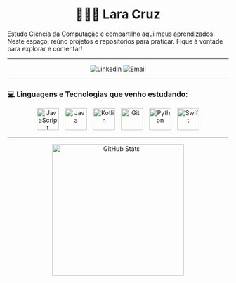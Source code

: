 <h1 align="center">👩🏻‍💻 Lara Cruz</h1>

Estudo Ciência da Computação e compartilho aqui meus aprendizados.
Neste espaço, reúno projetos e repositórios para praticar.
Fique à vontade para explorar e comentar!

---
<p align="center">
  <a href="https://br.linkedin.com/?mcid=6821526239111716925&src=go-pa&trk=sem-ga_campid.12619604099_asid.149519181115_crid.725790844702_kw.linkedin_d.c_tid.kwd-148086543_n.g_mt.e_geo.9197548&cid=&gclsrc=aw.ds&gad_source=1&gad_campaignid=12619604099&gbraid=0AAAAABhL5JOYP6BQAswNUcBvAIgBivV-8&gclid=EAIaIQobChMI992v2fGhkAMVC0BIAB1fpQW0EAAYASAAEgJvGfD_BwE" target="_blank">
    <img 
      alt="Linkedin" 
      title="Acesse meu Linkedin" 
      src="https://custom-icon-badges.demolab.com/badge/-LinkedIn-blue?logo=linkedin&logoColor=white&style=for-the-badge"
    />
  </a>
  <a href="mailto:laravasccruz@hotmail.com">
    <img
      alt="Email"
      title="Me envie um email"
      src="https://custom-icon-badges.demolab.com/badge/-Email-red?logo=gmail&logoColor=white&style=for-the-badge"
    />
  </a>
</p>

---
### 💻 Linguagens e Tecnologias que venho estudando:

<div align="center">
  <img 
      alt="JavaScript" 
      title="JavaScript"
      width="50px" 
      style="margin-right: 10px;" 
      src="https://cdn.jsdelivr.net/gh/devicons/devicon@latest/icons/javascript/javascript-original.svg" 
  />
  <img 
      alt="Java"
      title="Java" 
      width="50px" 
      style="margin-right: 10px;" 
      src="https://cdn.jsdelivr.net/gh/devicons/devicon/icons/java/java-original.svg" 
  />
  <img 
      alt="Kotlin" 
      title="Kotlin"
      width="50px" 
      style="margin-right: 10px;" 
      src="https://cdn.jsdelivr.net/gh/devicons/devicon/icons/kotlin/kotlin-original.svg" 
  />
  <img 
      alt="Git" 
      title="Git"
      width="50px" 
      style="margin-right: 10px;" 
      src="https://cdn.jsdelivr.net/gh/devicons/devicon@latest/icons/git/git-original.svg" 
  />
  <img 
      alt="Python" 
      title="Python"
      width="50px" 
      style="margin-right: 10px;" 
      src="https://cdn.jsdelivr.net/gh/devicons/devicon@latest/icons/python/python-original.svg" 
  />
  <img 
      alt="Swift" 
      title="Swift"
      width="50px" 
      src="https://cdn.jsdelivr.net/gh/devicons/devicon/icons/swift/swift-original.svg" 
  />
</div>

---
<p align="center">
  <img 
    alt="GitHub Stats" 
    height="300" 
    src="https://github-readme-stats.vercel.app/api/top-langs/?username=LaraCruz18&theme=tokyonight&layout=compact&custom_title=&langs_count=9" 
  />
</p>
